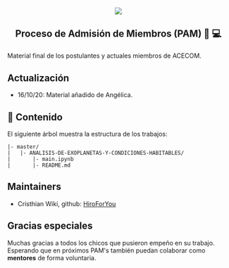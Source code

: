 <p align="center">
    <br>
    <a href="https://www.facebook.com/acecom.uni">
    <img src="https://i.imgur.com/SPrRIfs.png"/>
    </a>
    <br>
</p>

<h2 align="center">
<p>Proceso de Admisión de Miembros (PAM) 🧠 💻</p>
</h2>

Material final de los postulantes y actuales miembros de ACECOM.

## Actualización
- 16/10/20: Material añadido de Angélica.

## 📖 Contenido
El siguiente árbol muestra la estructura de los trabajos:
```
|- master/
|   |- ANALISIS-DE-EXOPLANETAS-Y-CONDICIONES-HABITABLES/
|       |- main.ipynb
|       |- README.md
```
## Maintainers
* Cristhian Wiki, github: [HiroForYou](https://github.com/HiroForYou)

## Gracias especiales
Muchas gracias a todos los chicos que pusieron empeño en su trabajo. Esperando que en próximos PAM's también puedan colaborar como **mentores** de forma voluntaria.
